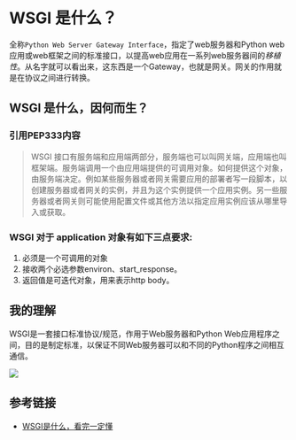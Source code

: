 # WSGI 是什么？

全称`Python Web Server Gateway Interface`，指定了web服务器和Python web应用或web框架之间的标准接口，以提高web应用在一系列web服务器间的*移植性*。从名字就可以看出来，这东西是一个Gateway，也就是网关。网关的作用就是在协议之间进行转换。

## **WSGI 是什么，因何而生？**

### 引用PEP333内容

> WSGI 接口有服务端和应用端两部分，服务端也可以叫网关端，应用端也叫框架端。服务端调用一个由应用端提供的可调用对象。如何提供这个对象，由服务端决定。例如某些服务器或者网关需要应用的部署者写一段脚本，以创建服务器或者网关的实例，并且为这个实例提供一个应用实例。另一些服务器或者网关则可能使用配置文件或其他方法以指定应用实例应该从哪里导入或获取。

### WSGI 对于 application 对象有如下三点要求:

1.  必须是一个可调用的对象
2.  接收两个必选参数environ、start_response。
3.  返回值是可迭代对象，用来表示http body。

## 我的理解

WSGI是一套接口标准协议/规范，作用于Web服务器和Python Web应用程序之间，目的是制定标准，以保证不同Web服务器可以和不同的Python程序之间相互通信。

![](https://upload-images.jianshu.io/upload_images/1472084-53ea2f2c1c948b6b.png?imageMogr2/auto-orient/strip|imageView2/2/w/300/format/webp)


## 参考链接
- [WSGI是什么，看完一定懂](https://foofish.net/python-wsgi.html)
